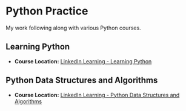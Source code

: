 # Python Practice

My work following along with various Python courses.

## Learning Python

- **Course Location:** [LinkedIn Learning - Learning Python](https://www.linkedin.com/learning/learning-python/)

## Python Data Structures and Algorithms

- **Course Location:** [LinkedIn Learning - Python Data Structures and Algorithms](https://www.linkedin.com/learning/python-data-structures-and-algorithms/python-data-structures-and-algorithms-in-action)